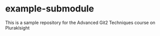 # example-submodule
This is a sample repository for the Advanced Git2 Techniques course on Pluraklsight
